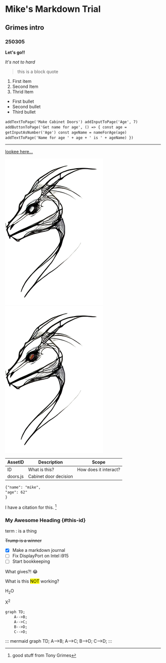 # Mike's Markdown Trial
## Grimes intro
### 250305
**Let's go!!**

*It's not to hard*
>this is a block quote

1. First item
2. Second Item
3. Thrid Item
- First bullet
- Second bullet
- Third bullet

`addTextToPage('Make Cabinet Doors')
addInputToPage('Age', 7)
addButtonToPage('Get name for age', () => {
    const age = getInputAsNumber('Age')
    const ageName = nameForAge(age)
    addTextToPage('Name for age ' + age + ' is ' + ageName)
})`

---
[lookee here...](http://127.0.0.1:5500/index.html)

![Jabberwocky](Jabberwocky_250108.1.png) ![Jabberwocky2](Jabberwocky_250108.2.png)

| AssetID | Description | Scope |
|-------------|------------|-----------|
| ID | What is this? | How does it interact? |
| doors.js | Cabinet door decision | 

```
{"name": "mike",
"age": 62"
}
```

I have a citation for this. [^1]

[^1]: good stuff from Tony Grimes

### My Awesome Heading {#this-id}

term
: is a thing

~~Trump is a winner~~

 - [x] Make a markdown journal
 - [ ] Fix DisplayPort on Intel i915
 - [ ] Start bookkeeping

 What gives?! :joy:

 What is this <mark>NOT</mark> working?

 H<sub>2</sub>O

 X<sup>2</sup>

```mermaid
graph TD;
    A-->B;
    A-->C;
    B-->D;
    C-->D;
```
::: mermaid
graph TD;
    A-->B;
    A-->C;
    B-->D;
    C-->D;
:::
